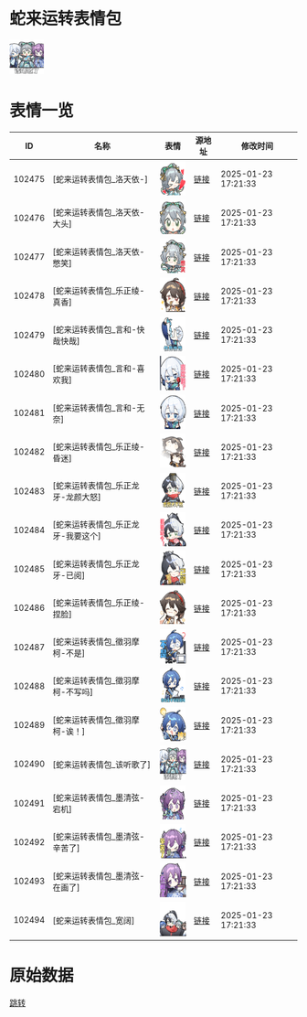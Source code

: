 # 蛇来运转表情包

<img src="./cover.png" height="60" alt="cover" />

# 表情一览

|ID|名称|表情|源地址|修改时间|
|----|----|----|----|----|
|102475|[蛇来运转表情包_洛天依-]|<img src="./pic/102475_%5B蛇来运转表情包_洛天依-%5D.png" height="60" alt="洛天依-"/>|[链接](https://i0.hdslb.com/bfs/emote/0a49f32d734650673c92a5d469ed51818d3503b0.png)|2025-01-23 17:21:33|
|102476|[蛇来运转表情包_洛天依-大头]|<img src="./pic/102476_%5B蛇来运转表情包_洛天依-大头%5D.png" height="60" alt="洛天依-大头"/>|[链接](https://i0.hdslb.com/bfs/emote/e3c02924430a6f17aef533e60c5db3f4ad0d1e7b.png)|2025-01-23 17:21:33|
|102477|[蛇来运转表情包_洛天依-憋笑]|<img src="./pic/102477_%5B蛇来运转表情包_洛天依-憋笑%5D.png" height="60" alt="洛天依-憋笑"/>|[链接](https://i0.hdslb.com/bfs/emote/9b76938fea85a40948131cf4f618a5b9d3ff4b14.png)|2025-01-23 17:21:33|
|102478|[蛇来运转表情包_乐正绫-真香]|<img src="./pic/102478_%5B蛇来运转表情包_乐正绫-真香%5D.png" height="60" alt="乐正绫-真香"/>|[链接](https://i0.hdslb.com/bfs/emote/629af3c38efd2cb7cd943b795e6722344ef4f0f4.png)|2025-01-23 17:21:33|
|102479|[蛇来运转表情包_言和-快哉快哉]|<img src="./pic/102479_%5B蛇来运转表情包_言和-快哉快哉%5D.png" height="60" alt="言和-快哉快哉"/>|[链接](https://i0.hdslb.com/bfs/emote/4f43e1ce4d9dfd38badb7cd94e93217f8f0cf022.png)|2025-01-23 17:21:33|
|102480|[蛇来运转表情包_言和-喜欢我]|<img src="./pic/102480_%5B蛇来运转表情包_言和-喜欢我%5D.png" height="60" alt="言和-喜欢我"/>|[链接](https://i0.hdslb.com/bfs/emote/f5552bf5b0733c43cfc3adb3a36c759bf4eb2c48.png)|2025-01-23 17:21:33|
|102481|[蛇来运转表情包_言和-无奈]|<img src="./pic/102481_%5B蛇来运转表情包_言和-无奈%5D.png" height="60" alt="言和-无奈"/>|[链接](https://i0.hdslb.com/bfs/emote/c2f5151e3a11dc5cd708f683dd9395e4016a3119.png)|2025-01-23 17:21:33|
|102482|[蛇来运转表情包_乐正绫-昏迷]|<img src="./pic/102482_%5B蛇来运转表情包_乐正绫-昏迷%5D.png" height="60" alt="乐正绫-昏迷"/>|[链接](https://i0.hdslb.com/bfs/emote/fbabb5794e16943099614d1c23aa63adbf924461.png)|2025-01-23 17:21:33|
|102483|[蛇来运转表情包_乐正龙牙-龙颜大怒]|<img src="./pic/102483_%5B蛇来运转表情包_乐正龙牙-龙颜大怒%5D.png" height="60" alt="乐正龙牙-龙颜大怒"/>|[链接](https://i0.hdslb.com/bfs/emote/a1010beb6c212c99b78faeaf7a1946535e8eb88b.png)|2025-01-23 17:21:33|
|102484|[蛇来运转表情包_乐正龙牙-我要这个]|<img src="./pic/102484_%5B蛇来运转表情包_乐正龙牙-我要这个%5D.png" height="60" alt="乐正龙牙-我要这个"/>|[链接](https://i0.hdslb.com/bfs/emote/ff1a3373e9dfbeab3d012b29109a9f3b35f39552.png)|2025-01-23 17:21:33|
|102485|[蛇来运转表情包_乐正龙牙-已阅]|<img src="./pic/102485_%5B蛇来运转表情包_乐正龙牙-已阅%5D.png" height="60" alt="乐正龙牙-已阅"/>|[链接](https://i0.hdslb.com/bfs/emote/52f69a7b5b93c4f405e7d454705009087ee17d38.png)|2025-01-23 17:21:33|
|102486|[蛇来运转表情包_乐正绫-捏脸]|<img src="./pic/102486_%5B蛇来运转表情包_乐正绫-捏脸%5D.png" height="60" alt="乐正绫-捏脸"/>|[链接](https://i0.hdslb.com/bfs/emote/c81c99d46c2e13bdd7ae48e8c4bf025dc3069661.png)|2025-01-23 17:21:33|
|102487|[蛇来运转表情包_徵羽摩柯-不是]|<img src="./pic/102487_%5B蛇来运转表情包_徵羽摩柯-不是%5D.png" height="60" alt="徵羽摩柯-不是"/>|[链接](https://i0.hdslb.com/bfs/emote/49ca42cff8a4ab5b973aa39e19a21ff2ea9e2525.png)|2025-01-23 17:21:33|
|102488|[蛇来运转表情包_徵羽摩柯-不写吗]|<img src="./pic/102488_%5B蛇来运转表情包_徵羽摩柯-不写吗%5D.png" height="60" alt="徵羽摩柯-不写吗"/>|[链接](https://i0.hdslb.com/bfs/emote/7a19736cdd949f1f5f25f8e02ae8672e8ab6cb63.png)|2025-01-23 17:21:33|
|102489|[蛇来运转表情包_徵羽摩柯-诶！]|<img src="./pic/102489_%5B蛇来运转表情包_徵羽摩柯-诶！%5D.png" height="60" alt="徵羽摩柯-诶！"/>|[链接](https://i0.hdslb.com/bfs/emote/5c56adb4e595985efeecdf7962df2b026b1db1e6.png)|2025-01-23 17:21:33|
|102490|[蛇来运转表情包_该听歌了]|<img src="./pic/102490_%5B蛇来运转表情包_该听歌了%5D.png" height="60" alt="该听歌了"/>|[链接](https://i0.hdslb.com/bfs/emote/f0abc04da52c96b170762dec06186d793757c1fb.png)|2025-01-23 17:21:33|
|102491|[蛇来运转表情包_墨清弦-宕机]|<img src="./pic/102491_%5B蛇来运转表情包_墨清弦-宕机%5D.png" height="60" alt="墨清弦-宕机"/>|[链接](https://i0.hdslb.com/bfs/emote/3f76ac48f2c6da0b26b45ee44a2cee64f2f7f5de.png)|2025-01-23 17:21:33|
|102492|[蛇来运转表情包_墨清弦-辛苦了]|<img src="./pic/102492_%5B蛇来运转表情包_墨清弦-辛苦了%5D.png" height="60" alt="墨清弦-辛苦了"/>|[链接](https://i0.hdslb.com/bfs/emote/846a97e76c0ceb85af4e97693557e7e0f2e985e8.png)|2025-01-23 17:21:33|
|102493|[蛇来运转表情包_墨清弦-在画了]|<img src="./pic/102493_%5B蛇来运转表情包_墨清弦-在画了%5D.png" height="60" alt="墨清弦-在画了"/>|[链接](https://i0.hdslb.com/bfs/emote/2a81d55580ff11d94afa4e6598b988602d6decd1.png)|2025-01-23 17:21:33|
|102494|[蛇来运转表情包_宽阔]|<img src="./pic/102494_%5B蛇来运转表情包_宽阔%5D.png" height="60" alt="宽阔"/>|[链接](https://i0.hdslb.com/bfs/emote/b6ba5638540f631ad98e4eab5bf5fe3d401252e6.png)|2025-01-23 17:21:33|

# 原始数据

[跳转](./raw.json)

